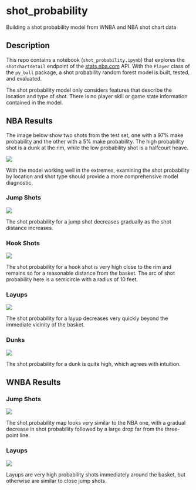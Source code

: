 # shot_probability
Building a shot probability model from WNBA and NBA shot chart data

## Description

This repo contains a notebook (`shot_probability.ipynb`) that explores the `shotchartdetail` endpoint of the [stats.nba.com](https://stats.nba.com) API. With the `Player` class of the `py_ball` package, a shot probability random forest model is built, tested, and evaluated.

The shot probability model only considers features that describe the location and type of shot. There is no player skill or game state information contained in the model.

## NBA Results

The image below show two shots from the test set, one with a 97% make probability and the other with a 5% make probability. The high probability shot is a dunk at the rim, while the low probability shot is a halfcourt heave.

![](images/shot_examples.png)

With the model working well in the extremes, examining the shot probability by location and shot type should provide a more comprehensive model diagnostic.

### Jump Shots

![](images/jumps.png)

The shot probability for a jump shot decreases gradually as the shot distance increases.

### Hook Shots

![](images/hooks.png)

The shot probability for a hook shot is very high close to the rim and remains so for a reasonable distance from the basket. The arc of shot probability here is a semicircle with a radius of 10 feet.

### Layups

![](images/layups.png)

The shot probability for a layup decreases very quickly beyond the immediate vicinity of the basket.

### Dunks

![](images/dunks.png)

The shot probability for a dunk is quite high, which agrees with intuition.

## WNBA Results

### Jump Shots

![](images/wnba_jumps.png)

The shot probability map looks very similar to the NBA one, with a gradual decrease in shot probability followed by a large drop far from the three-point line.

### Layups

![](images/wnba_layups.png)

Layups are very high probability shots immediately around the basket, but otherwise are similar to close jump shots.

